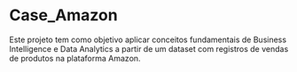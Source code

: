 # Case_Amazon
Este projeto tem como objetivo aplicar conceitos fundamentais de Business Intelligence e Data Analytics a partir de um dataset com registros de vendas de produtos na plataforma Amazon.

